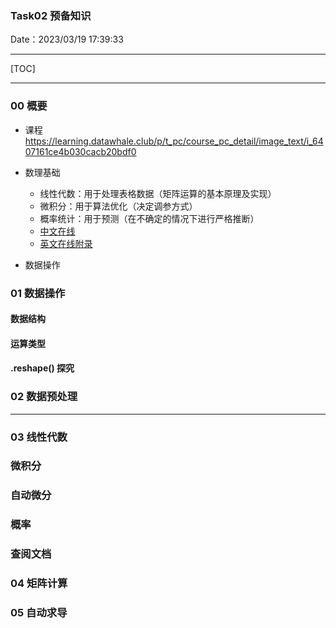 ### Task02 预备知识

Date：2023/03/19 17:39:33

------



[TOC]



------





### 00 概要

* 课程 https://learning.datawhale.club/p/t_pc/course_pc_detail/image_text/i_6407161ce4b030cacb20bdf0
* 数理基础
  * 线性代数：用于处理表格数据（矩阵运算的基本原理及实现）
  * 微积分：用于算法优化（决定调参方式）
  * 概率统计：用于预测（在不确定的情况下进行严格推断）
  * [中文在线](https://zh-v2.d2l.ai/chapter_preliminaries/linear-algebra.html) 
  * [英文在线附录](https://d2l.ai/chapter_appendix-mathematics-for-deep-learning/index.html) 

* 数据操作





### 01 数据操作

#### 数据结构

#### 运算类型

#### .reshape() 探究



### 02 数据预处理











------



### 03 线性代数



### 微积分

### 自动微分

### 概率

### 查阅文档







### 04 矩阵计算





### 05 自动求导





























